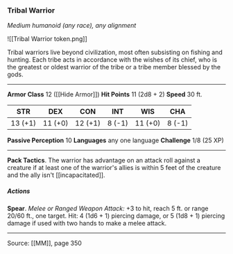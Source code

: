 ### Tribal Warrior
_Medium humanoid (any race), any alignment_

![[Tribal Warrior token.png]]

Tribal warriors live beyond civilization, most often subsisting on fishing and hunting. Each tribe acts in accordance with the wishes of its chief, who is the greatest or oldest warrior of the tribe or a tribe member blessed by the gods.





---

**Armor Class** 12 ([[Hide Armor]])
**Hit Points** 11 (2d8 + 2)
**Speed** 30 ft.

| STR     | DEX     | CON     | INT     | WIS     | CHA     |
|---------|---------|---------|---------|---------|---------|
| 13 (+1) | 11 (+0) | 12 (+1) | 8 (-1) | 11 (+0) | 8 (-1) |

**Passive Perception** 10
**Languages** any one language
**Challenge** 1/8 (25 XP)

---

**Pack Tactics**. The warrior has advantage on an attack roll against a creature if at least one of the warrior's allies is within 5 feet of the creature and the ally isn't [[incapacitated]].

##### Actions
**Spear**. _Melee or Ranged Weapon Attack:_ +3 to hit, reach 5 ft. or range 20/60 ft., one target. Hit: 4 (1d6 + 1) piercing damage, or 5 (1d8 + 1) piercing damage if used with two hands to make a melee attack.


---

Source: [[MM]], page 350